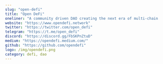 ```yaml
---
slug: "open-defi"
title: "Open DeFi"
oneliner: "A community driven DAO creating the next era of multi-chain DeFi."
website: "https://www.opendefi.network"
twitter: "https://twitter.com/open_defi"
telegram: "https://t.me/open_defi"
discord: "https://discord.gg/FbSKPnZtuD"
medium: "https://opendefi.medium.com/"
github: "https://github.com/opendefi"
logo: /img/opendefi.png
category: defi, dao
---
```

